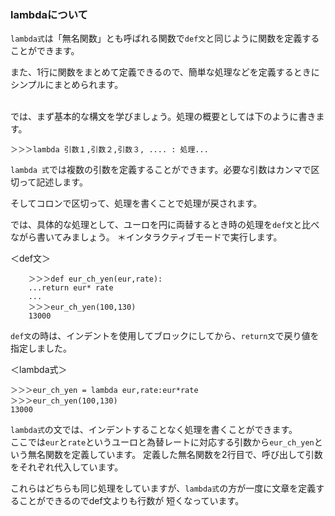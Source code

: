 ### lambdaについて

`lambda式`は「無名関数」とも呼ばれる関数で`def文`と同じように関数を定義することができます。

また、1行に関数をまとめて定義できるので、簡単な処理などを定義するときにシンプルにまとめられます。</br></br>

では、まず基本的な構文を学びましょう。処理の概要としては下のように書きます。


`＞＞＞lambda 引数１,引数２,引数３, .... : 処理...`

`lambda 式`では複数の引数を定義することができます。必要な引数はカンマで区切って記述します。

そしてコロンで区切って、処理を書くことで処理が戻されます。  


では、具体的な処理として、ユーロを円に両替するとき時の処理を`def文`と比べながら書いてみましょう。
＊インタラクティブモードで実行します。  

＜def文＞
```
    ＞＞＞def eur_ch_yen(eur,rate):    
    ...return eur* rate  
    ...  
    ＞＞＞eur_ch_yen(100,130)  
    13000
```  

`def文`の時は、インデントを使用してブロックにしてから、`return文`で戻り値を指定しました。

＜lambda式＞
```
＞＞＞eur_ch_yen = lambda eur,rate:eur*rate  
＞＞＞eur_ch_yen(100,130)  
13000  
```

`lambda式`の文では、インデントすることなく処理を書くことができます。  
ここでは`eur`と`rate`というユーロと為替レートに対応する引数から`eur_ch_yen`という無名関数を定義しています。
定義した無名関数を2行目で、呼び出して引数をそれぞれ代入しています。  

これらはどちらも同じ処理をしていますが、`lambda式`の方が一度に文章を定義することができるのでdef文よりも行数が
短くなっています。
